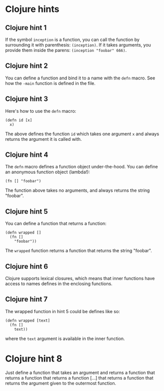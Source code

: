 # Clojure hints

## Clojure hint 1

If the symbol `inception` is a function, you can call the function by
surrounding it with parenthesis: `(inception)`. If it takes arguments,
you provide them inside the parens: `(inception "foobar" 666)`.

## Clojure hint 2

You can define a function and bind it to a name with the `defn`
macro. See how the `-main` function is defined in the file.

## Clojure hint 3

Here's how to use the `defn` macro:

    (defn id [x]
      x)

The above defines the function `id` which takes one argument `x` and
always returns the argument it is called with.

## Clojure hint 4

The `defn` macro defines a function object under-the-hood. You can
define an anonymous function object (lambda!):

    (fn [] "foobar")

The function above takes no arguments, and always returns the string
"foobar".

## Clojure hint 5

You can define a function that returns a function:

    (defn wrapped []
      (fn []
        "foobar"))

The `wrapped` function returns a function that returns the string
"foobar".

## Clojure hint 6

Clojure supports lexical closures, which means that inner functions
have access to names defines in the enclosing functions.

## Clojure hint 7

The wrapped function in hint 5 could be defines like so:

    (defn wrapped [text]
      (fn []
        text))

where the `text` argument is available in the inner function.

# Clojure hint 8

Just define a function that takes an argument and returns a function
that returns a function that returns a function [...] that returns a
function that returns the argument given to the outermost function.
